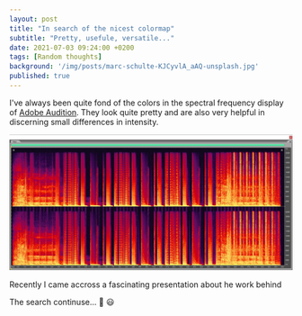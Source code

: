 ```yaml
---
layout: post
title: "In search of the nicest colormap"
subtitle: "Pretty, usefule, versatile..."
date: 2021-07-03 09:24:00 +0200
tags: [Random thoughts]
background: '/img/posts/marc-schulte-KJCyvlA_aAQ-unsplash.jpg'
published: true
---
```


<!-- https://unsplash.com/photos/KJCyvlA_aAQ -->
<!-- https://unsplash.com/photos/mz471WAXhCU -->

I've always been quite fond of the colors in the spectral frequency display of [Adobe Audition](https://www.adobe.com/se/products/audition.html). They look quite pretty and are also very helpful in discerning small differences in intensity. 

<img class="img-fluid" src="/img/posts/audition.jpg" alt="Screenshot">

Recently I came accross a fascinating presentation about he work behind



The search continuse... :telescope: :smiley:
